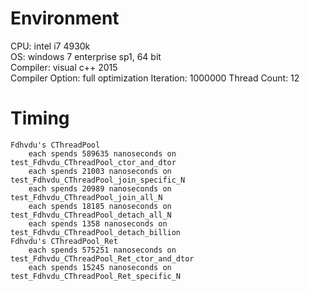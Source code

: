 # Environment
CPU: intel i7 4930k<br>
OS: windows 7 enterprise sp1, 64 bit<br>
Compiler: visual c++ 2015<br>
Compiler Option: full optimization
Iteration: 1000000
Thread Count: 12
# Timing
	Fdhvdu's CThreadPool
		each spends 589635 nanoseconds on test_Fdhvdu_CThreadPool_ctor_and_dtor
		each spends 21003 nanoseconds on test_Fdhvdu_CThreadPool_join_specific_N
		each spends 20989 nanoseconds on test_Fdhvdu_CThreadPool_join_all_N
		each spends 18185 nanoseconds on test_Fdhvdu_CThreadPool_detach_all_N
		each spends 1358 nanoseconds on test_Fdhvdu_CThreadPool_detach_billion
	Fdhvdu's CThreadPool_Ret
		each spends 575251 nanoseconds on test_Fdhvdu_CThreadPool_Ret_ctor_and_dtor
		each spends 15245 nanoseconds on test_Fdhvdu_CThreadPool_Ret_specific_N